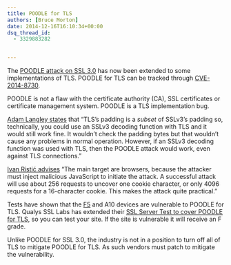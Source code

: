```yaml
---
title: POODLE for TLS
authors: [Bruce Morton]
date: 2014-12-16T16:10:34+00:00
dsq_thread_id:
  - 3329883282


---
```

The [POODLE attack on SSL 3.0][1] has now been extended to some implementations of TLS. POODLE for TLS can be tracked through [CVE-2014-8730][2].

POODLE is not a flaw with the certificate authority (CA), SSL certificates or certificate management system. POODLE is a TLS implementation bug.

[Adam Langley states][3] that &ldquo;TLS&#8217;s padding is a _subset_ of SSLv3&#8217;s padding so, technically, you could use an SSLv3 decoding function with TLS and it would still work fine. It wouldn&#8217;t check the padding bytes but that wouldn&#8217;t cause any problems in normal operation. However, if an SSLv3 decoding function was used with TLS, then the POODLE attack would work, even against TLS connections.&rdquo;

[Ivan Risti&#263; advises][4] &ldquo;The main target are browsers, because the attacker must inject malicious JavaScript to initiate the attack. A successful attack will use about 256 requests to uncover one cookie character, or only 4096 requests for a 16-character cookie. This makes the attack quite practical.&rdquo;

Tests have shown that the [F5][5] and A10 devices are vulnerable to POODLE for TLS. Qualys SSL Labs has extended their [SSL Server Test to cover POODLE for TLS][6], so you can test your site. If the site is vulnerable it will receive an F grade.

Unlike POODLE for SSL 3.0, the industry is not in a position to turn off all of TLS to mitigate POODLE for TLS. As such vendors must patch to mitigate the vulnerability.

 [1]: https://www.entrust.com/poodle-kill-ssl-3-0/
 [2]: https://cve.mitre.org/cgi-bin/cvename.cgi?name=CVE-2014-8730
 [3]: https://www.imperialviolet.org/2014/12/08/poodleagain.html
 [4]: http://blog.ivanristic.com/2014/12/poodle-bites-tls.html
 [5]: https://support.f5.com/kb/en-us/solutions/public/15000/800/sol15882.html
 [6]: https://www.ssllabs.com/ssltest/index.html